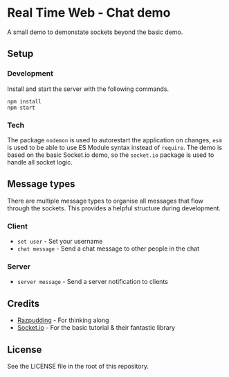 # Real Time Web - Chat demo

A small demo to demonstate sockets beyond the basic demo.

## Setup

### Development
Install and start the server with the following commands.

```
npm install
npm start
```

### Tech
The package `nodemon` is used to autorestart the application on changes, `esm` is used to be able to use ES Module syntax instead of `require`. The demo is based on the basic Socket.io demo, so the `socket.io` package is used to handle all socket logic.

## Message types
There are multiple message types to organise all messages that flow through the sockets. This provides a helpful structure during development.

### Client
- `set user` - Set your username
- `chat message` - Send a chat message to other people in the chat

### Server
- `server message` - Send a server notification to clients

## Credits
- [Razpudding](https://github.com/Razpudding) - For thinking along
- [Socket.io](https://socket.io/) - For the basic tutorial & their fantastic library

## License
See the LICENSE file in the root of this repository.
